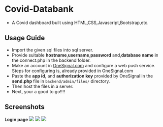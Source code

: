 # Covid-Databank
* A Covid dashboard built using HTML,CSS,Javascript,Bootstrap,etc.

## Usage Guide
* Import the given sql files into sql server.
* Provide suitable **hostname**,**username**,**password** and,**database name** in the connect.php in the backend folder.
* Make an account in <a href="https://onesignal.com/">OneSignal.com</a> and configure a web push service. Steps for configuring is, already provided in OneSignal.com
* Paste the **app id**, and **authorization key** provided by OneSignal in the **send.php** file in ```backend/admin/files/``` directory.
* Then host the files in a server.
* Next, your a good to go!!!!

## Screenshots
**Login page**
<kbd><img src="https://user-images.githubusercontent.com/57527558/102874717-d83b8900-4468-11eb-8237-b96114082ded.png"></kbd>
<kbd><img src="https://user-images.githubusercontent.com/57527558/102874712-d671c580-4468-11eb-8fdd-e229c0a227cb.png"></kbd>
<kbd><img src="https://user-images.githubusercontent.com/57527558/102874716-d7a2f280-4468-11eb-9398-419701136a1c.png"></kbd>

